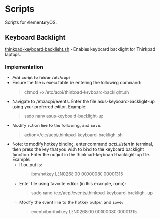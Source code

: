 # Scripts
Scripts for elementaryOS.

## Keyboard Backlight
[thinkpad-keyboard-backlight.sh](https://github.com/peschv/Scripts/blob/main/thinkpad-keyboard-backlight.sh) - Enables keyboard backlight for Thinkpad laptops.
### Implementation
* Add script to folder /etc/acpi
* Ensure the file is executable by entering the following command: 
  > chmod +x /etc/acpi/thinkpad-keyboard-backlight.sh
* Navigate to /etc/acpi/events. Enter the file asus-keyboard-backlight-up using your preferred editor. Example:
  > sudo nano asus-keyboard-backlight-up
* Modify action line to the following, and save:
  > action=/etc/acpi/thinkpad-keyboard-backlight.sh
* Note: to modify hotkey binding, enter command *acpi_listen* in terminal, then press the key that you wish to bind to the keyboard backlight function. Enter the output in the thinkpad-keyboard-backlight-up file. Example: 
  * If output is:
    > ibm/hotkey LEN0268:00 00000080 00001315
  * Enter file using favorite editor (in this example, nano):  
    > sudo nano /etc/acpi/events/thinkpad-keyboard-backlight-up
  * Modify the event line to the hotkey output and save:
    > event=ibm/hotkey LEN0268:00 00000080 00001315
